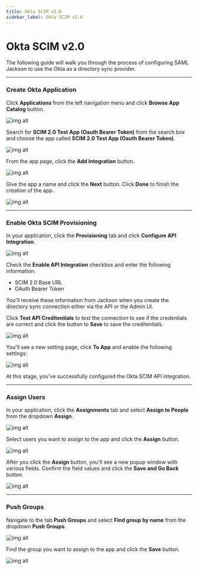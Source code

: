```yaml
---
title: Okta SCIM v2.0
sidebar_label: Okta SCIM v2.0
---
```


# Okta SCIM v2.0

The following guide will walk you through the process of configuring SAML Jackson to use the Okta as a directory sync provider.

---

### Create Okta Application

Click **Applications** from the left navigation menu and click **Browse App Catalog** button.

![img alt](/img/dsync/okta/1.png)

Search for **SCIM 2.0 Test App (Oauth Bearer Token)** from the search box and choose the app called **SCIM 2.0 Test App (Oauth Bearer Token)**.

![img alt](/img/dsync/okta/2.png)

From the app page, click the **Add Integration** button.

![img alt](/img/dsync/okta/3.png)

Give the app a name and click the **Next** button. Click **Done** to finish the creation of the app.

![img alt](/img/dsync/okta/4.png)

---

### Enable Okta SCIM Provisioning

In your application, click the **Provisioning** tab and click **Configure API Integration**.

![img alt](/img/dsync/okta/5.png)

Check the **Enable API Integration** checkbox and enter the following information:

- SCIM 2.0 Base URL
- OAuth Bearer Token

You'll receive these information from Jackson when you create the directory sync connection either via the API or the Admin UI.

Click **Test API Creditentials** to test the connection to see if the credentials are correct and click the button to **Save** to save the creditentials.

![img alt](/img/dsync/okta/6.png)

You'll see a new setting page, click **To App** and enable the following settings:

![img alt](/img/dsync/okta/7.png)

At this stage, you've successfully configured the Okta SCIM API integration.

---

### Assign Users

In your application, click the **Assignments** tab and select **Assign to People** from the dropdown **Assign**.

![img alt](/img/dsync/okta/8.png)

Select users you want to assign to the app and click the **Assign** button.

![img alt](/img/dsync/okta/9.png)

After you click the **Assign** button, you'll see a new popup window with various fields. Confirm the field values and click the **Save and Go Back** button.

![img alt](/img/dsync/okta/10.png)

---

### Push Groups

Navigate to the tab **Push Groups** and select **Find group by name** from the dropdown **Push Groups**.

![img alt](/img/dsync/okta/11.png)

Find the group you want to assign to the app and click the **Save** button.

![img alt](/img/dsync/okta/12.png)
